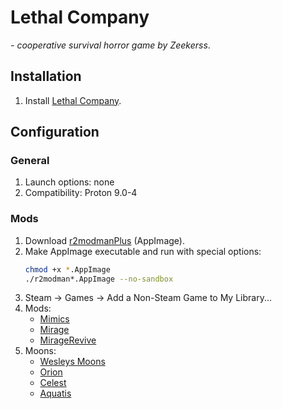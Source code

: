 # Lethal Company

*- cooperative survival horror game by Zeekerss*.

## Installation

1. Install [Lethal Company](https://store.steampowered.com/app/1966720/Lethal_Company/).

## Configuration

### General

1. Launch options: none
1. Compatibility: Proton 9.0-4

### Mods

1. Download [r2modmanPlus](https://github.com/ebkr/r2modmanPlus/releases/) (AppImage).
1. Make AppImage executable and run with special options:
    ```sh
    chmod +x *.AppImage
    ./r2modman*.AppImage --no-sandbox
    ```
1. Steam -> Games -> Add a Non-Steam Game to My Library...
1. Mods:
    - [Mimics](https://thunderstore.io/c/lethal-company/p/x753/Mimics/)
    - [Mirage](https://thunderstore.io/c/lethal-company/p/qwbarch/Mirage/)
    - [MirageRevive](https://thunderstore.io/c/lethal-company/p/qwbarch/MirageRevive/)
1. Moons:
    - [Wesleys Moons](https://thunderstore.io/c/lethal-company/p/Magic_Wesley/Wesleys_Moons/)
    - [Orion](https://thunderstore.io/c/lethal-company/p/sfDesat/Orion/)
    - [Celest](https://thunderstore.io/c/lethal-company/p/sfDesat/Celest/)
    - [Aquatis](https://thunderstore.io/c/lethal-company/p/sfDesat/Aquatis/)
